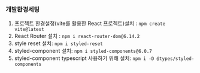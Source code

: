 
### 개발환경세팅

1. 프로젝트 환경설정(vite를 활용한 React 프로젝트)설치 : `npm create vite@latest`
2. React Router 설치 : `npm i react-router-dom@6.14.2`
3. style reset 설치: `npm i styled-reset`
4. styled-component 설치: `npm i styled-components@6.0.7`
5. styled-component typescript 사용하기 위해 설치: `npm i -D @types/styled-components`
